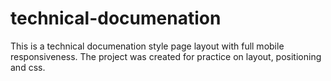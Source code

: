 # technical-documenation
This is a technical documenation style page layout with full mobile responsiveness. The project was created for practice on layout, positioning and css.
